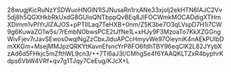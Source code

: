28wugjKicRuNzYSDWuoHNGlN1ISJNusaRn1rxANe33xjolj2ekHTN6IAJC2Vv5dj8h5QGXHkbRkUxdG8GUloQNTbppQvBEq8JIFOCWmkMOCADdigXTHmXDimm1vPIYrJIZAJOS+pPTIlLaq7TeHXB+0nm/Z5K3be7O3qLVspD7H1i7CW9g6KuwaZO1w5s/7rEmbNObwsPCE2tJfNe1L+xHJy9F3MzoaTo7KkXZGGngWivFjev7rJavSEwos0wqlNgZzCbxJlduAPCcHmyvWe97OieyniK4nAEkPUIbDmXKGm+MsejMMJpzQRKYtKavnEfsncYrP8FO6fdhTBY96eqClK2L82JYybXzAd6d5FHkjc5mZfthWL9cn3/++7Tl6aJ3l/CMhgSe4f6YAAQKLTZxR4byphrKdps6VbW4VRf+qv7g1TJqy7CeEug/KJcX+L